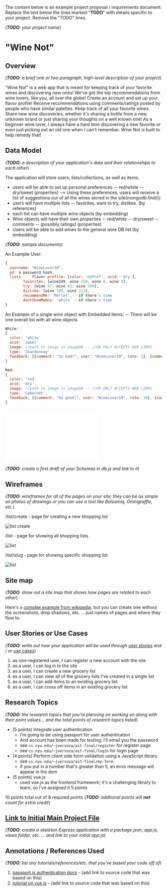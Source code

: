 The content below is an example project proposal / requirements document. Replace the text below the lines marked "__TODO__" with details specific to your project. Remove the "TODO" lines.

(___TODO__: your project name_)

# "Wine Not"

## Overview

(___TODO__: a brief one or two paragraph, high-level description of your project_)

"Wine Not" is a web app that is meant for keeping track of your favorite wines and discovering new ones! We've got the top recommendations from wine lovers, like you, all over the globe! 
Create an account and set up your flavor profile! Receive recommendations using comments/ratings posted by people who have similar palettes. Keep track of all your favorite wines. Share new wine discoveries, whether it's sharing a bottle from a new, unknown brand or just sharing your thoughts
on a well known one! As a beginner wine lover, I always have a hard time discovering a new favorite or even just picking out an old one when I can't remember. Wine Not is built to help remedy that!

## Data Model

(___TODO__: a description of your application's data and their relationships to each other_) 

The application will store users, lists/collections, as well as items.
- users will be able to set up personal preferences -- red/white -- dry/sweet (properties)
--> Using these preferences, users will receive a list of suggestions out of all the wines stored in the site(mongodb.find())
- users will have multiple lists -- favorites, want to try, dislikes. (by references)
- each list can have multiple wine objects (by embedding)
- Wine objects will have their own properties -- red/white -- dry/sweet -- comments -- (possibly ratings) (properties)
- Users will be able to add wines to the general wine DB list (by embedding)

(___TODO__: sample documents_)

An Example User:

```javascript
{
  username: "WineLover10",
  pd: a password hash,
  lists: 	flavor profile: [color: 'noPref', acid: 'dry'],
		favorites: [wine249, wine 259, wine 0, wine 3],
		try: [wine 67, wine 43, wine 200],
		dislike: [wine 709, wine 213],
		recommendMe: 'Merlot', --if there's time
		dontShowMeAny: 'white' --if there's time
}
```

An Example of a single wine object with Embedded Items: -- There will be one overall list with all wine objects

```javascript
White:
{
  color: 'white'
  acid: 'sweet'
  image: //path to image in imageDB -- //OR ONLY ACCEPTS WEB LINKS
  type: 'Chardonnay'
  feedback: [{comment: "So bad!", user: "WineLover10", rate: 1}, {comment: "Its okay", user: "Kathy23T", rate: 5} ]
}

Red:
{
  color: 'red'
  acid: 'dry',
  image: //path to image in imageDB -- //OR ONLY ACCEPTS WEB LINKS
  type: 'Cabernet',
  feedback: [{comment: "So good!", user: "WineLover10", rate: 10}, {comment: "Too sour!", user: "Kathy23T", rate: 3} ]
}
```


## ![Link to Commented First Draft Schema](db.js) 

(___TODO__: create a first draft of your Schemas in db.js and link to it_)

## Wireframes

(___TODO__: wireframes for all of the pages on your site; they can be as simple as photos of drawings or you can use a tool like Balsamiq, Omnigraffle, etc._)

/list/create - page for creating a new shopping list

![list create](documentation/list-create.png)

/list - page for showing all shopping lists

![list](documentation/list.png)

/list/slug - page for showing specific shopping list

![list](documentation/list-slug.png)

## Site map

(___TODO__: draw out a site map that shows how pages are related to each other_)

Here's a [complex example from wikipedia](https://upload.wikimedia.org/wikipedia/commons/2/20/Sitemap_google.jpg), but you can create one without the screenshots, drop shadows, etc. ... just names of pages and where they flow to.

## User Stories or Use Cases

(___TODO__: write out how your application will be used through [user stories](http://en.wikipedia.org/wiki/User_story#Format) and / or [use cases](https://www.mongodb.com/download-center?jmp=docs&_ga=1.47552679.1838903181.1489282706#previous)_)

1. as non-registered user, I can register a new account with the site
2. as a user, I can log in to the site
3. as a user, I can create a new grocery list
4. as a user, I can view all of the grocery lists I've created in a single list
5. as a user, I can add items to an existing grocery list
6. as a user, I can cross off items in an existing grocery list

## Research Topics

(___TODO__: the research topics that you're planning on working on along with their point values... and the total points of research topics listed_)

* (5 points) Integrate user authentication
    * I'm going to be using passport for user authentication
    * And account has been made for testing; I'll email you the password
    * see <code>cs.nyu.edu/~jversoza/ait-final/register</code> for register page
    * see <code>cs.nyu.edu/~jversoza/ait-final/login</code> for login page
* (4 points) Perform client side form validation using a JavaScript library
    * see <code>cs.nyu.edu/~jversoza/ait-final/my-form</code>
    * if you put in a number that's greater than 5, an error message will appear in the dom
* (5 points) vue.js
    * used vue.js as the frontend framework; it's a challenging library to learn, so I've assigned it 5 points

10 points total out of 8 required points (___TODO__: addtional points will __not__ count for extra credit_)


## [Link to Initial Main Project File](app.js) 

(___TODO__: create a skeleton Express application with a package.json, app.js, views folder, etc. ... and link to your initial app.js_)

## Annotations / References Used

(___TODO__: list any tutorials/references/etc. that you've based your code off of_)

1. [passport.js authentication docs](http://passportjs.org/docs) - (add link to source code that was based on this)
2. [tutorial on vue.js](https://vuejs.org/v2/guide/) - (add link to source code that was based on this)
